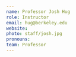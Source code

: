 ```yaml
---
name: Professor Josh Hug
role: Instructor
email: hug@berkeley.edu
website:
photo: staff/josh.jpg
pronouns: 
team: Professor
---
```

